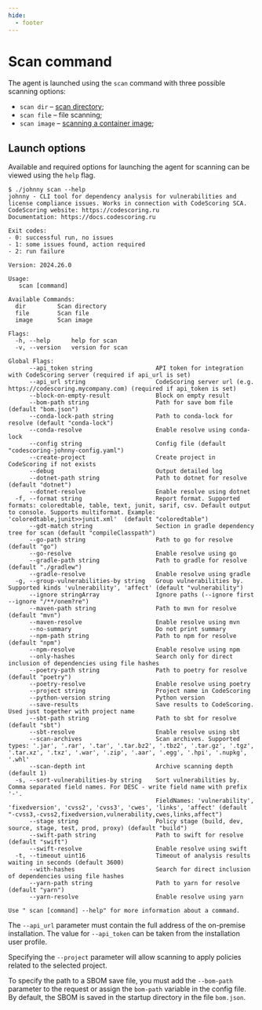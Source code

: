 ```yaml
---
hide:
  - footer
---
```


# Scan command

The agent is launched using the `scan` command with three possible scanning options:

- `scan dir` – [scan directory](/agent/scan-dir/);
- `scan file` – file scanning;
- `scan image` – [scanning a container image](/agent/scan-docker);

## Launch options

Available and required options for launching the agent for scanning can be viewed using the `help` flag.

```
$ ./johnny scan --help
johnny - CLI tool for dependency analysis for vulnerabilities and license compliance issues. Works in connection with CodeScoring SCA.
CodeScoring website: https://codescoring.ru
Documentation: https://docs.codescoring.ru

Exit codes:
- 0: successful run, no issues
- 1: some issues found, action required
- 2: run failure

Version: 2024.26.0

Usage:
   scan [command]

Available Commands:
  dir         Scan directory
  file        Scan file
  image       Scan image

Flags:
  -h, --help      help for scan
  -v, --version   version for scan

Global Flags:
      --api_token string                  API token for integration with CodeScoring server (required if api_url is set)
      --api_url string                    CodeScoring server url (e.g. https://codescoring.mycompany.com) (required if api_token is set)
      --block-on-empty-result             Block on empty result
      --bom-path string                   Path for save bom file (default "bom.json")
      --conda-lock-path string            Path to conda-lock for resolve (default "conda-lock")
      --conda-resolve                     Enable resolve using conda-lock
      --config string                     Config file (default "codescoring-johnny-config.yaml")
      --create-project                    Create project in CodeScoring if not exists
      --debug                             Output detailed log
      --dotnet-path string                Path to dotnet for resolve (default "dotnet")
      --dotnet-resolve                    Enable resolve using dotnet
  -f, --format string                     Report format. Supported formats: coloredtable, table, text, junit, sarif, csv. Default output to console. Supports multiformat. Example: 'coloredtable,junit>>junit.xml'  (default "coloredtable")
      --gdt-match string                  Section in gradle dependency tree for scan (default "compileClasspath")
      --go-path string                    Path to go for resolve (default "go")
      --go-resolve                        Enable resolve using go
      --gradle-path string                Path to gradle for resolve (default "./gradlew")
      --gradle-resolve                    Enable resolve using gradle
  -g, --group-vulnerabilities-by string   Group vulnerabilities by. Supported kinds 'vulnerability', 'affect' (default "vulnerability")
      --ignore stringArray                Ignore paths (--ignore first --ignore "/**/onem?re")
      --maven-path string                 Path to mvn for resolve (default "mvn")
      --maven-resolve                     Enable resolve using mvn
      --no-summary                        Do not print summary
      --npm-path string                   Path to npm for resolve (default "npm")
      --npm-resolve                       Enable resolve using npm
      --only-hashes                       Search only for direct inclusion of dependencies using file hashes
      --poetry-path string                Path to poetry for resolve (default "poetry")
      --poetry-resolve                    Enable resolve using poetry
      --project string                    Project name in CodeScoring
      --python-version string             Python version
      --save-results                      Save results to CodeScoring. Used just together with project name
      --sbt-path string                   Path to sbt for resolve (default "sbt")
      --sbt-resolve                       Enable resolve using sbt
      --scan-archives                     Scan archives. Supported types: '.jar', '.rar', '.tar', '.tar.bz2', '.tbz2', '.tar.gz', '.tgz', '.tar.xz', '.txz', '.war', '.zip', '.aar', '.egg', '.hpi', '.nupkg', '.whl'
      --scan-depth int                    Archive scanning depth (default 1)
  -s, --sort-vulnerabilities-by string    Sort vulnerabilities by. Comma separated field names. For DESC - write field name with prefix '-'.
                                          FieldNames: 'vulnerability', 'fixedversion', 'cvss2', 'cvss3', 'cwes', 'links', 'affect' (default "-cvss3,-cvss2,fixedversion,vulnerability,cwes,links,affect")
      --stage string                      Policy stage (build, dev, source, stage, test, prod, proxy) (default "build")
      --swift-path string                 Path to swift for resolve (default "swift")
      --swift-resolve                     Enable resolve using swift
  -t, --timeout uint16                    Timeout of analysis results waiting in seconds (default 3600)
      --with-hashes                       Search for direct inclusion of dependencies using file hashes
      --yarn-path string                  Path to yarn for resolve (default "yarn")
      --yarn-resolve                      Enable resolve using yarn

Use " scan [command] --help" for more information about a command.
```

The `--api_url` parameter must contain the full address of the on-premise installation. The value for `--api_token` can be taken from the installation user profile.

Specifying the `--project` parameter will allow scanning to apply policies related to the selected project.

To specify the path to a SBOM save file, you must add the `--bom-path` parameter to the request or assign the `bom-path` variable in the config file. By default, the SBOM is saved in the startup directory in the file `bom.json`.
